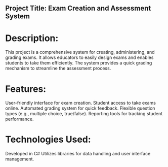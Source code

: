 ## Project Title: Exam Creation and Assessment System
# Description:
This project is a comprehensive system for creating, administering, and grading exams. It allows educators to easily design exams and enables students to take them efficiently. The system provides a quick grading mechanism to streamline the assessment process.

# Features:
User-friendly interface for exam creation.
Student access to take exams online.
Automated grading system for quick feedback.
Flexible question types (e.g., multiple choice, true/false).
Reporting tools for tracking student performance.
# Technologies Used:
Developed in C#
Utilizes libraries for data handling and user interface management.
